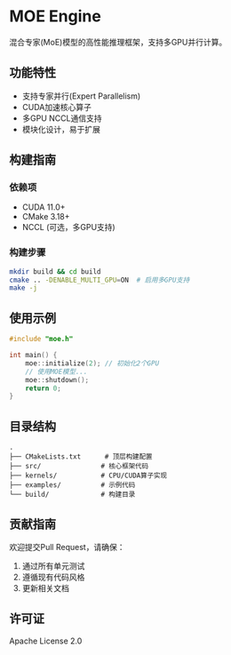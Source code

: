 # MOE Engine

混合专家(MoE)模型的高性能推理框架，支持多GPU并行计算。

## 功能特性
- 支持专家并行(Expert Parallelism) 
- CUDA加速核心算子
- 多GPU NCCL通信支持
- 模块化设计，易于扩展

## 构建指南

### 依赖项
- CUDA 11.0+
- CMake 3.18+
- NCCL (可选，多GPU支持)

### 构建步骤
```bash
mkdir build && cd build
cmake .. -DENABLE_MULTI_GPU=ON  # 启用多GPU支持
make -j
```

## 使用示例

```cpp
#include "moe.h"

int main() {
    moe::initialize(2); // 初始化2个GPU
    // 使用MOE模型...
    moe::shutdown();
    return 0;
}
```

## 目录结构
```
.
├── CMakeLists.txt      # 顶层构建配置
├── src/               # 核心框架代码
├── kernels/           # CPU/CUDA算子实现
├── examples/          # 示例代码
└── build/             # 构建目录
```

## 贡献指南
欢迎提交Pull Request，请确保：
1. 通过所有单元测试
2. 遵循现有代码风格
3. 更新相关文档

## 许可证
Apache License 2.0

